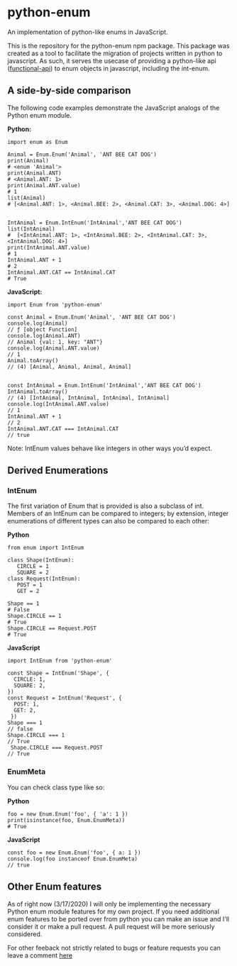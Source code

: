 # python-enum
An implementation of python-like enums in JavaScript.

This is the repository for the python-enum npm package. This package was created as a tool to facilitate the migration of projects written in python to javascript. As such, it serves the usecase of providing a python-like api ([functional-api](https://docs.python.org/3/library/enum.html#functional-api)) to enum objects in javascript, including the int-enum. 

## A side-by-side comparison

The following code examples demonstrate the JavaScript analogs of the Python enum module.

**Python:**
```
import enum as Enum

Animal = Enum.Enum('Animal', 'ANT BEE CAT DOG')
print(Animal)
# <enum 'Animal'>
print(Animal.ANT)
# <Animal.ANT: 1>
print(Animal.ANT.value)
# 1
list(Animal)
# [<Animal.ANT: 1>, <Animal.BEE: 2>, <Animal.CAT: 3>, <Animal.DOG: 4>]


IntAnimal = Enum.IntEnum('IntAnimal','ANT BEE CAT DOG')
list(IntAnimal)
#  [<IntAnimal.ANT: 1>, <IntAnimal.BEE: 2>, <IntAnimal.CAT: 3>, <IntAnimal.DOG: 4>]
print(IntAnimal.ANT.value)
# 1
IntAnimal.ANT + 1
# 2
IntAnimal.ANT.CAT == IntAnimal.CAT
# True
```

**JavaScript:**
```
import Enum from 'python-enum'

const Animal = Enum.Enum('Animal', 'ANT BEE CAT DOG')
console.log(Animal) 
// ƒ [object Function]
console.log(Animal.ANT)
// Animal {val: 1, key: "ANT"}
console.log(Animal.ANT.value)
// 1
Animal.toArray()
// (4) [Animal, Animal, Animal, Animal]


const IntAnimal = Enum.IntEnum('IntAnimal','ANT BEE CAT DOG')
IntAnimal.toArray()
// (4) [IntAnimal, IntAnimal, IntAnimal, IntAnimal]
console.log(IntAnimal.ANT.value)
// 1
IntAnimal.ANT + 1
// 2
IntAnimal.ANT.CAT === IntAnimal.CAT
// true
```

Note: IntEnum values behave like integers in other ways you’d expect. 



## Derived Enumerations

### IntEnum
The first variation of Enum that is provided is also a subclass of int. Members of an IntEnum can be compared to integers; by extension, integer enumerations of different types can also be compared to each other:

**Python**

 ```
from enum import IntEnum
 
class Shape(IntEnum):
    CIRCLE = 1
    SQUARE = 2
class Request(IntEnum):
    POST = 1
    GET = 2

Shape == 1
# False
Shape.CIRCLE == 1
# True
Shape.CIRCLE == Request.POST
# True
```

**JavaScript**
```
import IntEnum from 'python-enum'

const Shape = IntEnum('Shape', {
  CIRCLE: 1,
  SQUARE: 2,
})
const Request = IntEnum('Request', {
  POST: 1,
  GET: 2,
 })
Shape === 1
// false
Shape.CIRCLE === 1
// True
 Shape.CIRCLE === Request.POST
// True
```

### EnumMeta

You can check class type like so:

**Python**
```
foo = new Enum.Enum('foo', { 'a': 1 })
print(isinstance(foo, Enum.EnumMeta))
# True
```

**JavaScript**
```
const foo = new Enum.Enum('foo', { a: 1 })
console.log(foo instanceof Enum.EnumMeta)
// true
```
## Other Enum features

As of right now (3/17/2020) I will only be implementing the necessary Python enum module features for my own project. If you need additional enum features to be ported over from python you can make an issue and I'll consider it or make a pull request. A pull request will be more seriously considered.

For other feeback not strictly related to bugs or feature requests you can leave a comment [here](https://arcman7.github.io/en/notes/)
